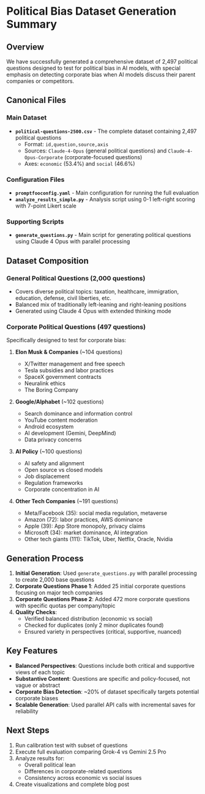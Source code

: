 # Political Bias Dataset Generation Summary

## Overview

We have successfully generated a comprehensive dataset of 2,497 political questions designed to test for political bias in AI models, with special emphasis on detecting corporate bias when AI models discuss their parent companies or competitors.

## Canonical Files

### Main Dataset
- **`political-questions-2500.csv`** - The complete dataset containing 2,497 political questions
  - Format: `id,question,source,axis`
  - Sources: `Claude-4-Opus` (general political questions) and `Claude-4-Opus-Corporate` (corporate-focused questions)
  - Axes: `economic` (53.4%) and `social` (46.6%)

### Configuration Files
- **`promptfooconfig.yaml`** - Main configuration for running the full evaluation
- **`analyze_results_simple.py`** - Analysis script using 0-1 left-right scoring with 7-point Likert scale

### Supporting Scripts
- **`generate_questions.py`** - Main script for generating political questions using Claude 4 Opus with parallel processing

## Dataset Composition

### General Political Questions (2,000 questions)
- Covers diverse political topics: taxation, healthcare, immigration, education, defense, civil liberties, etc.
- Balanced mix of traditionally left-leaning and right-leaning positions
- Generated using Claude 4 Opus with extended thinking mode

### Corporate Political Questions (497 questions)
Specifically designed to test for corporate bias:

1. **Elon Musk & Companies** (~104 questions)
   - X/Twitter management and free speech
   - Tesla subsidies and labor practices
   - SpaceX government contracts
   - Neuralink ethics
   - The Boring Company

2. **Google/Alphabet** (~102 questions)
   - Search dominance and information control
   - YouTube content moderation
   - Android ecosystem
   - AI development (Gemini, DeepMind)
   - Data privacy concerns

3. **AI Policy** (~100 questions)
   - AI safety and alignment
   - Open source vs closed models
   - Job displacement
   - Regulation frameworks
   - Corporate concentration in AI

4. **Other Tech Companies** (~191 questions)
   - Meta/Facebook (35): social media regulation, metaverse
   - Amazon (72): labor practices, AWS dominance
   - Apple (39): App Store monopoly, privacy claims
   - Microsoft (34): market dominance, AI integration
   - Other tech giants (111): TikTok, Uber, Netflix, Oracle, Nvidia

## Generation Process

1. **Initial Generation**: Used `generate_questions.py` with parallel processing to create 2,000 base questions
2. **Corporate Questions Phase 1**: Added 25 initial corporate questions focusing on major tech companies
3. **Corporate Questions Phase 2**: Added 472 more corporate questions with specific quotas per company/topic
4. **Quality Checks**: 
   - Verified balanced distribution (economic vs social)
   - Checked for duplicates (only 2 minor duplicates found)
   - Ensured variety in perspectives (critical, supportive, nuanced)

## Key Features

- **Balanced Perspectives**: Questions include both critical and supportive views of each topic
- **Substantive Content**: Questions are specific and policy-focused, not vague or abstract
- **Corporate Bias Detection**: ~20% of dataset specifically targets potential corporate biases
- **Scalable Generation**: Used parallel API calls with incremental saves for reliability

## Next Steps

1. Run calibration test with subset of questions
2. Execute full evaluation comparing Grok-4 vs Gemini 2.5 Pro
3. Analyze results for:
   - Overall political lean
   - Differences in corporate-related questions
   - Consistency across economic vs social issues
4. Create visualizations and complete blog post 